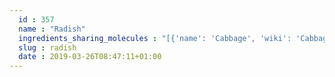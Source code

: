 ```yaml
---
  id : 357
  name : "Radish"
  ingredients_sharing_molecules : "[{'name': 'Cabbage', 'wiki': 'Cabbage', 'id': 353, 'category': 'Cabbage', 'common_molecules': [89594, 5280443, 5280598, 12232, 6054, 7284, 527, 8094, 638278, 6072, 6202, 5363388, 644104, 5280511, 650, 5367719, 13144, 637775, 4788, 26447, 9601691, 61020, 247, 19310, 853433, 638011, 1889, 15394, 5280445, 637566, 240, 33931, 8452, 5365811, 8130, 798, 6569, 5281168, 441005, 379, 6561, 637542, 441484, 107971, 5284639, 10448, 338, 7288, 8723, 11552, 79803, 1110, 6050, 6986, 5318042, 31260, 2345, 5280863, 784, 8857, 439341, 7150, 5280343, 1549026, 126, 998, 7847, 445070, 768, 323, 16741, 1183, 9862, 5281708, 637511, 5284503, 802, 180, 72, 61503, 643941, 999, 878, 439246, 244, 8768, 439263, 1130, 454, 107, 6911854, 444539, 18635, 7858, 10393, 5315892, 11509, 6184, 643779, 1001, 6251, 439533, 11128, 7654]}, {'name': 'Cauliflower', 'wiki': 'Cauliflower', 'id': 354, 'category': 'Cabbage', 'common_molecules': [89594, 5280443, 5280598, 12232, 6054, 7284, 527, 8094, 638278, 6072, 6202, 5363388, 644104, 5280511, 650, 5367719, 13144, 637775, 4788, 26447, 9601691, 61020, 247, 19310, 853433, 638011, 1889, 15394, 5280445, 637566, 240, 33931, 8452, 5365811, 8130, 798, 6569, 5281168, 441005, 6561, 637542, 441484, 107971, 5284639, 10448, 338, 7288, 8723, 11552, 79803, 1110, 6050, 6986, 5318042, 31260, 2345, 5280863, 784, 8857, 439341, 7150, 5280343, 1549026, 126, 998, 7847, 445070, 768, 323, 16741, 1183, 9862, 5281708, 637511, 5284503, 802, 180, 72, 61503, 643941, 999, 878, 439246, 244, 8768, 439263, 1130, 454, 107, 6911854, 444539, 18635, 7858, 10393, 5315892, 11509, 6184, 643779, 1001, 6251, 439533, 11128, 7654]}, {'name': 'Horseradish', 'wiki': 'Horseradish', 'id': 355, 'category': 'Cabbage', 'common_molecules': [89594, 5280443, 5280598, 6054, 7284, 527, 8094, 638278, 6072, 6202, 206037, 5363388, 644104, 5280511, 650, 5367719, 13144, 637775, 4788, 26447, 9601691, 61020, 247, 8452, 853433, 638011, 1889, 15394, 5280445, 637566, 240, 33931, 5365811, 8130, 798, 6569, 441005, 6561, 637542, 441484, 78120, 107971, 5284639, 10448, 338, 7288, 8723, 11552, 79803, 1110, 6050, 6986, 5318042, 11617, 31260, 2345, 5280863, 784, 8857, 439341, 7150, 184852, 5280343, 1549026, 126, 998, 7847, 445070, 768, 323, 16741, 1183, 9862, 5281708, 637511, 5284503, 802, 180, 72, 61503, 643941, 999, 878, 439246, 244, 8768, 439263, 1130, 454, 107, 6911854, 444539, 18635, 7858, 10393, 5315892, 11509, 6184, 643779, 6251, 439533, 11128, 7654]}, {'name': 'Apple', 'wiki': 'Apple', 'id': 162, 'category': 'Fruit', 'common_molecules': [89594, 5280443, 5280598, 6054, 7284, 527, 3893, 8094, 638278, 6072, 6202, 5363388, 644104, 5280511, 650, 5367719, 13144, 4788, 637775, 61020, 247, 8452, 853433, 6560, 638011, 1889, 15394, 5280445, 637566, 240, 33931, 5365811, 8130, 798, 6569, 5281168, 441005, 7765, 379, 6561, 637542, 441484, 107971, 5284639, 10448, 338, 7288, 8723, 11552, 79803, 1110, 6050, 31268, 6986, 5318042, 31260, 2345, 5280863, 784, 8857, 439341, 7150, 5280343, 1549026, 126, 998, 7847, 445070, 768, 323, 1183, 9862, 5281708, 637511, 5284503, 802, 180, 72, 61503, 643941, 999, 439246, 244, 8768, 26447, 439263, 1130, 454, 107, 878, 444539, 18635, 7858, 10393, 5315892, 11509, 6184, 643779, 6251, 439533, 11128, 7654]}, {'name': 'Guava', 'wiki': 'Guava', 'id': 183, 'category': 'Fruit', 'common_molecules': [89594, 5280443, 5280598, 12232, 6054, 7284, 527, 3893, 8094, 638278, 6072, 6202, 5363388, 644104, 5280511, 650, 5367719, 13144, 4788, 637775, 61020, 247, 8452, 853433, 6560, 638011, 1889, 15394, 5280445, 637566, 240, 33931, 5365811, 8130, 798, 6569, 5281168, 441005, 379, 6561, 637542, 441484, 107971, 5284639, 10448, 338, 7288, 8723, 11552, 79803, 1110, 6050, 6986, 5318042, 31260, 2345, 5280863, 784, 8857, 439341, 7150, 5280343, 1549026, 126, 998, 7847, 445070, 768, 323, 1183, 9862, 5281708, 637511, 5284503, 802, 180, 72, 61503, 643941, 999, 878, 439246, 244, 8768, 26447, 439263, 1130, 454, 107, 19310, 444539, 18635, 7858, 10393, 5315892, 11509, 6184, 643779, 6251, 439533, 11128, 7654]}]"
  slug : radish
  date : 2019-03-26T08:47:11+01:00
---
```




